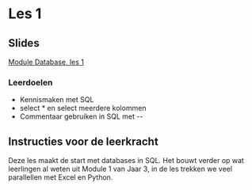 # Les 1

## Slides

[Module Database, les 1](https://slides.com/felienne/pidk-k3-m2-l1)

### Leerdoelen

* Kennismaken met SQL
* select \* en select meerdere kolommen
* Commentaar gebruiken in SQL met --

## Instructies voor de leerkracht <a href="instructies-voor-de-leerkracht" id="instructies-voor-de-leerkracht"></a>

Deze les maakt de start met databases in SQL. Het bouwt verder op wat leerlingen al weten uit Module 1 van Jaar 3, in de les trekken we veel parallellen met Excel en Python.

##

